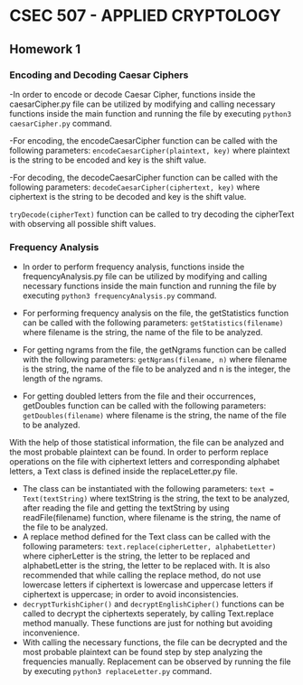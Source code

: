 CSEC 507 - APPLIED CRYPTOLOGY
============================
Homework 1
----------
### Encoding and Decoding Caesar Ciphers

-In order to encode or decode Caesar Cipher, functions inside the caesarCipher.py file can be utilized by modifying and calling necessary functions inside the main function and running the file by executing
`python3 caesarCipher.py` command.

-For encoding, the encodeCaesarCipher function can be called with the following parameters:
`encodeCaesarCipher(plaintext, key)`
where plaintext is the string to be encoded and key is the shift value.

-For decoding, the decodeCaesarCipher function can be called with the following parameters:
`decodeCaesarCipher(ciphertext, key)`
where ciphertext is the string to be decoded and key is the shift value.

`tryDecode(cipherText)` function can be called to try decoding the cipherText with observing all possible shift values.

### Frequency Analysis

* In order to perform frequency analysis, functions inside the frequencyAnalysis.py file can be utilized by modifying and calling necessary functions inside the main function and running the file by executing
`python3 frequencyAnalysis.py` command.

* For performing frequency analysis on the file, the getStatistics function can be called with the following parameters:
`getStatistics(filename)`
where filename is the string, the name of the file to be analyzed.

* For getting ngrams from the file, the getNgrams function can be called with the following parameters:
`getNgrams(filename, n)`
where filename is the string, the name of the file to be analyzed and n is the integer, the length of the ngrams.

* For getting doubled letters from the file and their occurrences, getDoubles function can be called with the following parameters:
`getDoubles(filename)`
where filename is the string, the name of the file to be analyzed.

With the help of those statistical information, the file can be analyzed and the most probable plaintext can be found.
In order to perform replace operations on the file with ciphertext letters and corresponding alphabet letters,
a Text class is defined inside the replaceLetter.py file. 

* The class can be instantiated with the following parameters:
`text = Text(textString)`
where textString is the string, the text to be analyzed, after reading the file and getting the textString by using readFile(filename) function,
where filename is the string, the name of the file to be analyzed.
* A replace method defined for the Text class can be called with the following parameters:
`text.replace(cipherLetter, alphabetLetter)`
where cipherLetter is the string, the letter to be replaced and alphabetLetter is the string, the letter to be replaced with. It is also recommended that
while calling the replace method, do not use lowercase letters if ciphertext is lowercase and uppercase letters if ciphertext is uppercase; in order to avoid inconsistencies.
* `decryptTurkishCipher()` and `decryptEnglishCipher()` functions can be called to decrypt the ciphertexts seperately, by calling Text.replace method manually. These functions are just for nothing but avoiding inconvenience.
* With calling the necessary functions, the file can be decrypted and the most probable plaintext can be found step by step analyzing the frequencies manually.
Replacement can be observed by running the file by executing `python3 replaceLetter.py` command.